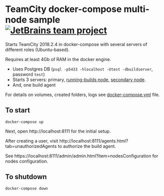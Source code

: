 # TeamCity docker-compose multi-node sample [![JetBrains team project](http://jb.gg/badges/team.svg)](https://confluence.jetbrains.com/display/ALL/JetBrains+on+GitHub)

Starts TeamCity 2018.2.4 in docker-compose with several servers of different roles (Ubuntu-based).

Requires at least 4Gb of RAM in the docker engine.

- Uses Postgres DB (`psql -p5433 -hlocalhost -Utest -dbuildserver`, password `test`)
- Starts 3 servers: primary, [running-builds node](https://confluence.jetbrains.com/display/TCD18/Configuring+Running+Builds+Node), [secondary node](https://confluence.jetbrains.com/display/TCD18/Configuring+Secondary+Node).
- And, one build agent

For details on volumes, created folders, logs see [docker-compose.yml](./docker-compose.yml) file.

## To start

    docker-compose up

Next, open http://localhost:8111 for the initial setup.

After creating a user, visit http://localhost:8111/agents.html?tab=unauthorizedAgents to authorize the build agent.

See https://localhost:8111/admin/admin.html?item=nodesConfiguration for nodes configuration.

## To shutdown

    docker-compose down





